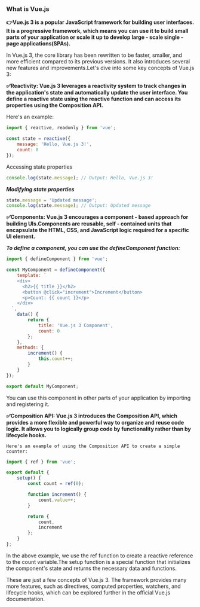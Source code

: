 ### What is Vue.js
**👉Vue.js 3 is a popular JavaScript framework for building user interfaces. It is a progressive framework, which means you can use it to build small parts of your application or scale it up to develop large - scale single - page applications(SPAs).**

In Vue.js 3, the core library has been rewritten to be faster, smaller, and more efficient compared to its previous versions. It also introduces several new features and improvements.Let's dive into some key concepts of Vue.js 3:

**✅Reactivity: Vue.js 3 leverages a reactivity system to track changes in the application's state and automatically update the user interface. You define a reactive state using the reactive function and can access its properties using the Composition API.**

Here's an example:

```javascript
import { reactive, readonly } from 'vue';

const state = reactive({
    message: 'Hello, Vue.js 3!',
    count: 0
});
```

Accessing state properties

```javascript
console.log(state.message); // Output: Hello, Vue.js 3!
```

***Modifying state properties***
```javascript
state.message = 'Updated message';
console.log(state.message); // Output: Updated message
```

**✅Components: Vue.js 3 encourages a component - based approach for building UIs.Components are reusable, self - contained units that encapsulate the HTML, CSS, and JavaScript logic required for a specific UI element.**

***To define a component, you can use the defineComponent function:***

```javascript
import { defineComponent } from 'vue';

const MyComponent = defineComponent({
    template: `
    <div>
      <h2>{{ title }}</h2>
      <button @click="increment">Increment</button>
      <p>Count: {{ count }}</p>
    </div>
  `,
    data() {
        return {
            title: 'Vue.js 3 Component',
            count: 0
        };
    },
    methods: {
        increment() {
            this.count++;
        }
    }
});

export default MyComponent;
```


You can use this component in other parts of your application by importing and registering it.

**✅Composition API: Vue.js 3 introduces the Composition API, which provides a more flexible and powerful way to organize and reuse code logic. It allows you to logically group code by functionality rather than by lifecycle hooks.** 

    Here's an example of using the Composition API to create a simple counter:

```javascript
import { ref } from 'vue';

export default {
    setup() {
        const count = ref(0);

        function increment() {
            count.value++;
        }

        return {
            count,
            increment
        };
    }
};
```

In the above example, we use the ref function to create a reactive reference to the count variable.The setup function is a special function that initializes the component's state and returns the necessary data and functions.

These are just a few concepts of Vue.js 3. The framework provides many more features, such as directives, computed properties, watchers, and lifecycle hooks, which can be explored further in the official Vue.js documentation.